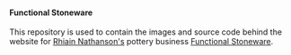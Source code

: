 #### Functional Stoneware

This repository is used to contain the images and source code behind the website for [Rhiain Nathanson's](https://plus.google.com/105080632564544783684/) pottery business [Functional Stoneware](http://functionalstoneware.com).
